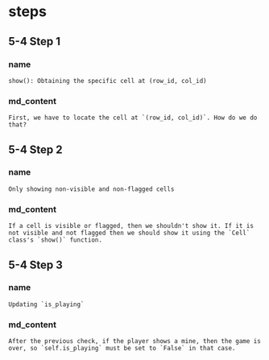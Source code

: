 # steps
## 5-4 Step 1
### name
```
show(): Obtaining the specific cell at (row_id, col_id)
```
### md_content
```
First, we have to locate the cell at `(row_id, col_id)`. How do we do that?
```
## 5-4 Step 2
### name
```
Only showing non-visible and non-flagged cells
```
### md_content
```
If a cell is visible or flagged, then we shouldn't show it. If it is not visible and not flagged then we should show it using the `Cell` class's `show()` function. 
```
## 5-4 Step 3
### name
```
Updating `is_playing`
```
### md_content
```
After the previous check, if the player shows a mine, then the game is over, so `self.is_playing` must be set to `False` in that case.
```
